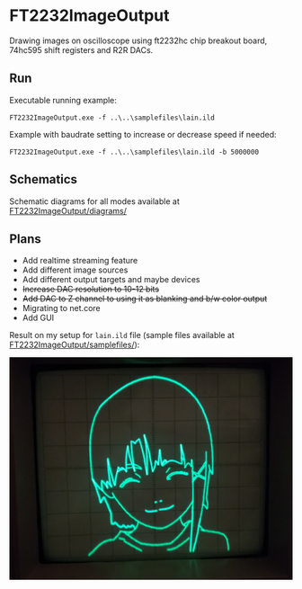 # FT2232ImageOutput
Drawing images on oscilloscope using ft2232hc chip breakout board, 74hc595 shift registers and R2R DACs.

## Run
Executable running example:
```
FT2232ImageOutput.exe -f ..\..\samplefiles\lain.ild
```

Example with baudrate setting to increase or decrease speed if needed:
```
FT2232ImageOutput.exe -f ..\..\samplefiles\lain.ild -b 5000000
```

## Schematics
Schematic diagrams for all modes available at [FT2232ImageOutput/diagrams/](FT2232ImageOutput/diagrams/)


## Plans
 - Add realtime streaming feature
 - Add different image sources
 - Add different output targets and maybe devices
 - ~~Increase DAC resolution to 10-12 bits~~
 - ~~Add DAC to Z channel to using it as blanking and b/w color output~~
 - Migrating to net.core
 - Add GUI

Result on my setup for `lain.ild` file (sample files available at [FT2232ImageOutput/samplefiles/](FT2232ImageOutput/samplefiles/)):

![lain](/FT2232ImageOutput/samplefiles/lain.png?raw=true "lain")
